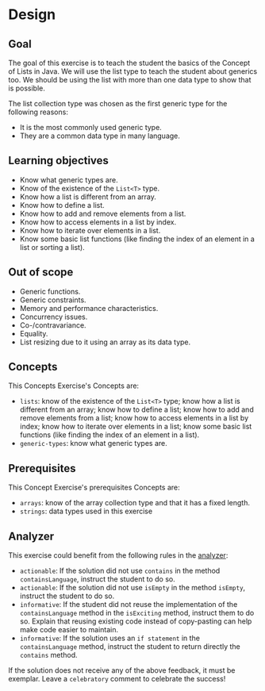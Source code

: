 # Design

## Goal

The goal of this exercise is to teach the student the basics of the Concept of Lists in Java.
We will use the list type to teach the student about generics too.
We should be using the list with more than one data type to show that is possible.

The list collection type was chosen as the first generic type for the following reasons:

- It is the most commonly used generic type.
- They are a common data type in many language.

## Learning objectives

- Know what generic types are.
- Know of the existence of the `List<T>` type.
- Know how a list is different from an array.
- Know how to define a list.
- Know how to add and remove elements from a list.
- Know how to access elements in a list by index.
- Know how to iterate over elements in a list.
- Know some basic list functions (like finding the index of an element in a list or sorting a list).

## Out of scope

- Generic functions.
- Generic constraints.
- Memory and performance characteristics.
- Concurrency issues.
- Co-/contravariance.
- Equality.
- List resizing due to it using an array as its data type.

## Concepts

This Concepts Exercise's Concepts are:

- `lists`: know of the existence of the `List<T>` type; know how a list is different from an array; know how to define a list; know how to add and remove elements from a list; know how to access elements in a list by index; know how to iterate over elements in a list; know some basic list functions (like finding the index of an element in a list).
- `generic-types`: know what generic types are.

## Prerequisites

This Concept Exercise's prerequisites Concepts are:

- `arrays`: know of the array collection type and that it has a fixed length.
- `strings`: data types used in this exercise

## Analyzer

This exercise could benefit from the following rules in the [analyzer]:

- `actionable`: If the solution did not use `contains` in the method `containsLanguage`, instruct the student to do so.
- `actionable`: If the solution did not use `isEmpty` in the method `isEmpty`, instruct the student to do so.
- `informative`: If the student did not reuse the implementation of the `containsLanguage` method in the `isExciting` method, instruct them to do so.
  Explain that reusing existing code instead of copy-pasting can help make code easier to maintain.
- `informative`: If the solution uses an `if statement` in the `containsLanguage` method, instruct the student to return directly the `contains` method.

If the solution does not receive any of the above feedback, it must be exemplar.
Leave a `celebratory` comment to celebrate the success!

[analyzer]: https://github.com/exercism/java-analyzer
